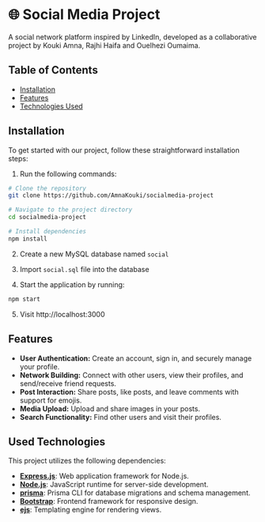 # 🌐 Social Media Project

A social network platform inspired by LinkedIn, developed as a collaborative project by Kouki Amna, Rajhi Haifa and Ouelhezi Oumaima.

## Table of Contents
- [Installation](#installation)
- [Features](#features)
- [Technologies Used](#technologies-used)

## Installation

To get started with our project, follow these straightforward installation steps:

1. Run the following commands:

```bash
# Clone the repository
git clone https://github.com/AmnaKouki/socialmedia-project

# Navigate to the project directory
cd socialmedia-project

# Install dependencies
npm install
```

2. Create a new MySQL database named `social`

3. Import `social.sql` file into the database

4. Start the application by running:

``` bash
npm start
```

5. Visit http://localhost:3000

## Features

- **User Authentication:** Create an account, sign in, and securely manage your profile.
- **Network Building:** Connect with other users, view their profiles, and send/receive friend requests.
- **Post Interaction:** Share posts, like posts, and leave comments with support for emojis.
- **Media Upload:** Upload and share images in your posts.
- **Search Functionality:** Find other users and visit their profiles.


## Used Technologies

This project utilizes the following dependencies:

- **[Express.js](https://expressjs.com/)**: Web application framework for Node.js.
- **[Node.js](https://nodejs.org/)**: JavaScript runtime for server-side development.
- **[prisma](https://www.prisma.io/docs/getting-started/setup-prisma/start-from-scratch-typescript-postgres)**: Prisma CLI for database migrations and schema management.
 - **[Bootstrap](https://getbootstrap.com/)**: Frontend framework for responsive design.
- **[ejs](https://www.npmjs.com/package/ejs)**: Templating engine for rendering views.


